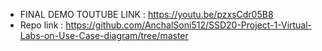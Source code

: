* FINAL DEMO TOUTUBE LINK : https://youtu.be/pzxsCdr05B8
* Repo link : https://github.com/AnchalSoni512/SSD20-Project-1-Virtual-Labs-on-Use-Case-diagram/tree/master
